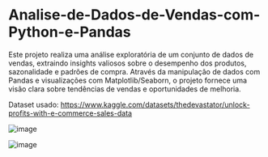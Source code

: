 # Analise-de-Dados-de-Vendas-com-Python-e-Pandas
Este projeto realiza uma análise exploratória de um conjunto de dados de vendas, extraindo insights valiosos sobre o desempenho dos produtos, sazonalidade e padrões de compra. Através da manipulação de dados com Pandas e visualizações com Matplotlib/Seaborn, o projeto fornece uma visão clara sobre tendências de vendas e oportunidades de melhoria.

Dataset usado: https://www.kaggle.com/datasets/thedevastator/unlock-profits-with-e-commerce-sales-data

![image](https://github.com/user-attachments/assets/44ab1d87-c8bb-4d99-9bbb-f0dffef718af)

![image](https://github.com/user-attachments/assets/4531acd1-5dc5-46ec-9382-d05e2fc7bec6)

